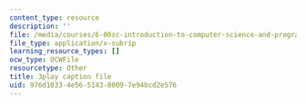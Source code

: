 ```yaml
---
content_type: resource
description: ''
file: /media/courses/6-00sc-introduction-to-computer-science-and-programming-spring-2011/976d10334e56514380097e94bcd2e576_SLvTCHhu5SE.vtt
file_type: application/x-subrip
learning_resource_types: []
ocw_type: OCWFile
resourcetype: Other
title: 3play caption file
uid: 976d1033-4e56-5143-8009-7e94bcd2e576
---
```

